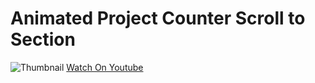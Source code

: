 # Animated Project Counter Scroll to Section 
![Thumbnail](thumbnail.png)
[Watch On Youtube](https://link)